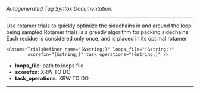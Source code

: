 _Autogenerated Tag Syntax Documentation:_

---
Use rotamer trials to quickly optimize the sidechains in and around the loop being sampled.Rotamer trials is a greedy algorithm for packing sidechains. Each residue is considered only once, and is placed in its optimal rotamer

```
<RotamerTrialsRefiner name="(&string;)" loops_file="(&string;)"
        scorefxn="(&string;)" task_operations="(&string;)" />
```

-   **loops_file**: path to loops file
-   **scorefxn**: XRW TO DO
-   **task_operations**: XRW TO DO

---
